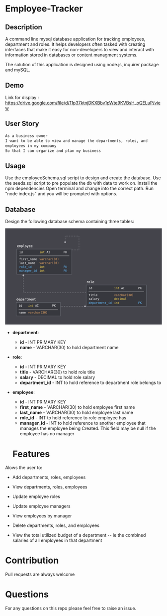 # Employee-Tracker

## Description

A command line mysql database application for tracking employees, department and roles. It helps developers often tasked with creating interfaces that make it easy for non-developers to view and interact with information stored in databases or content managment systems.

The solution of this application is designed using node.js, inquirer package and mySQL.

## Demo

Link for display : https://drive.google.com/file/d/11p37ktnjDKXBbv1pWte9KVBsH_oQELuP/view

## User Story

```
As a business owner
I want to be able to view and manage the departments, roles, and employees in my company
So that I can organize and plan my business
```

## Usage

Use the employeeSchema.sql script to design and create the database.
Use the seeds.sql script to pre populate the db with data to work on.
Install the npm dependencies
Open  terminal and change into the correct path. Run "node index.js" and you will be prompted with options.

## Database


Design the following database schema containing three tables:

![Database Schema](assets/images/schema.png)

* **department**:

  * **id** - INT PRIMARY KEY
  * **name** - VARCHAR(30) to hold department name

* **role**:

  * **id** - INT PRIMARY KEY
  * **title** -  VARCHAR(30) to hold role title
  * **salary** -  DECIMAL to hold role salary
  * **department_id** -  INT to hold reference to department role belongs to

* **employee**:

  * **id** - INT PRIMARY KEY
  * **first_name** - VARCHAR(30) to hold employee first name
  * **last_name** - VARCHAR(30) to hold employee last name
  * **role_id** - INT to hold reference to role employee has
  * **manager_id** - INT to hold reference to another employee that manages the employee being Created. This field may be null if the employee has no manager


  # Features

Alows the user to:

  * Add departments, roles, employees

  * View departments, roles, employees

  * Update employee roles

  * Update employee managers

  * View employees by manager

  * Delete departments, roles, and employees

  * View the total utilized budget of a department -- ie the combined salaries of all employees in that department


# Contribution
  Pull requests are always welcome

# Questions
 For any questions on this repo please feel free to raise an issue.    


